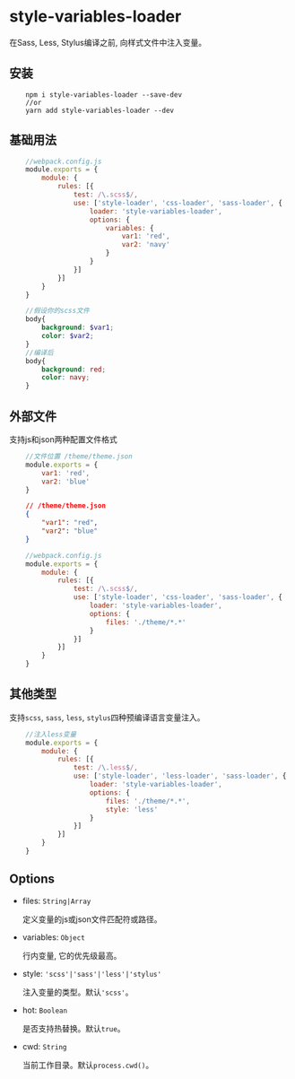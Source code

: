 # style-variables-loader

在Sass, Less, Stylus编译之前, 向样式文件中注入变量。

## 安装
```shell
    npm i style-variables-loader --save-dev 
    //or
    yarn add style-variables-loader --dev
```

## 基础用法
```js
    //webpack.config.js
    module.exports = {
        module: {
            rules: [{
                test: /\.scss$/,
                use: ['style-loader', 'css-loader', 'sass-loader', {
                    loader: 'style-variables-loader',
                    options: {
                        variables: {
                            var1: 'red',
                            var2: 'navy'
                        }
                    }
                }]
            }]
        }
    }
```

```scss
    //假设你的scss文件
    body{
        background: $var1;
        color: $var2;
    }
    //编译后
    body{
        background: red;
        color: navy;
    }
```

## 外部文件
支持js和json两种配置文件格式
```js
    //文件位置 /theme/theme.json
    module.exports = {
        var1: 'red',
        var2: 'blue'
    }
```
```json
    // /theme/theme.json
    {
        "var1": "red",
        "var2": "blue"
    }
```
```js
    //webpack.config.js
    module.exports = {
        module: {
            rules: [{
                test: /\.scss$/,
                use: ['style-loader', 'css-loader', 'sass-loader', {
                    loader: 'style-variables-loader',
                    options: {
                        files: './theme/*.*'
                    }
                }]
            }]
        }
    }
```

## 其他类型
支持```scss```, ```sass```, ```less```, ```stylus```四种预编译语言变量注入。
```js
    //注入less变量
    module.exports = {
        module: {
            rules: [{
                test: /\.less$/,
                use: ['style-loader', 'less-loader', 'sass-loader', {
                    loader: 'style-variables-loader',
                    options: {
                        files: './theme/*.*',
                        style: 'less'
                    }
                }]
            }]
        }
    }
```

## Options
* files: ```String|Array```

    定义变量的js或json文件匹配符或路径。
    
* variables: ```Object```

    行内变量, 它的优先级最高。

* style: ```'scss'|'sass'|'less'|'stylus'```

    注入变量的类型。默认```'scss'```。

* hot: ```Boolean```

    是否支持热替换。默认```true```。

* cwd: ```String```

    当前工作目录。默认```process.cwd()```。